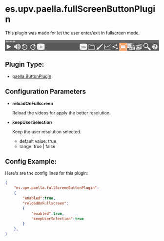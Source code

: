 # es.upv.paella.fullScreenButtonPlugin

This plugin was made for let the user enter/exit in fullscreen mode.

![](images/fullScreenButtonPlugin.jpg)

## Plugin Type:
- [paella.ButtonPlugin](../developer/plugin_types.md)


## Configuration Parameters

* **reloadOnFullscreen**

	Reload the videos for apply the better resolution.

* **keepUserSelection**

	Keep the user resolution selected.
	- default value: true
	- range: true | false


## Config Example:

Here's are the config lines for this plugin:

```json
{
	"es.upv.paella.fullScreenButtonPlugin": 
	{
		"enabled":true, 
		"reloadOnFullscreen":
		{ 
			"enabled":true, 
			"keepUserSelection":true 
		}
	},
}
```
